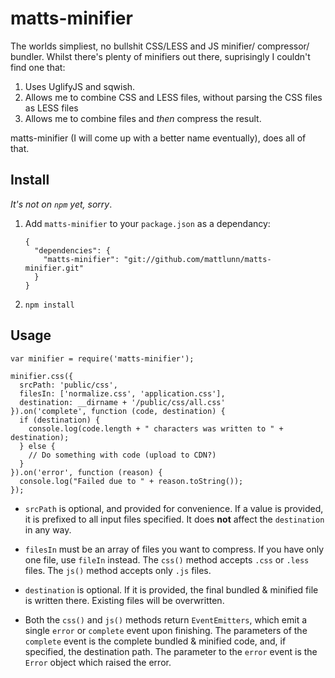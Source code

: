matts-minifier
==============

The worlds simpliest, no bullshit CSS/LESS and JS minifier/ compressor/ bundler. Whilst there's plenty of minifiers out
there, suprisingly I couldn't find one that:

 1. Uses UglifyJS and sqwish.
 2. Allows me to combine CSS and LESS files, without parsing the CSS files as LESS files
 3. Allows me to combine files and *then* compress the result.

matts-minifier (I will come up with a better name eventually), does all of that.

Install
-----

*It's not on `npm` yet, sorry*.

 1. Add `matts-minifier` to your `package.json` as a dependancy:

        {
          "dependencies": {
            "matts-minifier": "git://github.com/mattlunn/matts-minifier.git"
          }
        }
        
 2. `npm install`

Usage
---

    var minifier = require('matts-minifier');
    
    minifier.css({
      srcPath: 'public/css',
      filesIn: ['normalize.css', 'application.css'],
      destination: __dirname + '/public/css/all.css'
    }).on('complete', function (code, destination) {
      if (destination) {
        console.log(code.length + " characters was written to " + destination);
      } else {
        // Do something with code (upload to CDN?)
      }
    }).on('error', function (reason) {
      console.log("Failed due to " + reason.toString());
    });
    
 - `srcPath` is optional, and provided for convenience. If a value is provided, it is prefixed to all input files 
 specified. It does **not** affect the `destination` in any way.

 - `filesIn` must be an array of files you want to compress. If you have only one file, use `fileIn` instead. The
 `css()` method accepts `.css` or `.less` files. The `js()` method accepts only `.js` files.

 - `destination` is optional. If it is provided, the final bundled & minified file is written there. Existing files
 will be overwritten.

 - Both the `css()` and `js()` methods return `EventEmitters`, which emit a single `error` or `complete` event upon 
 finishing.  The parameters of the `complete` event is the complete bundled & minified code, and, if specified, the
 destination path. The parameter to the `error` event is the `Error` object which raised the error.
